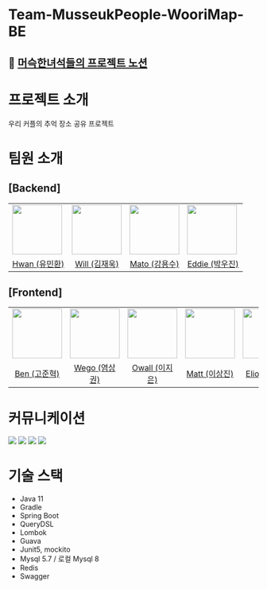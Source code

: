 # Team-MusseukPeople-WooriMap-BE
## 📔 [머슥한녀석들의 프로젝트 노션](https://www.notion.so/backend-devcourse/02-2183133deb8a4dd4a88c6cba2ee10004)

# 프로젝트 소개
우리 커플의 추억 장소 공유 프로젝트

# 팀원 소개
## [Backend]
<table>
    <tr>
        <td>
            <a href="https://github.com/yuminhwan">
               <img src="https://avatars.githubusercontent.com/u/65746780?v=4" width="100px" />
            </a>
        </td>
        <td>
            <a href="https://github.com/78planet">
                <img src="https://user-images.githubusercontent.com/41179265/177427660-243afcba-a7cf-4810-9906-d9f7d22b4f07.png" width="100px" />
            </a>
        </td>
        <td>
            <a href="https://github.com/yongsu-kang">
                <img src="https://avatars.githubusercontent.com/u/97223877?v=4" width="100px" />
            </a>
        </td>
        <td>
            <a href="https://github.com/dbslzld15">
               <img src="https://avatars.githubusercontent.com/u/47207658?v=4" width="100px" />
            </a>
        </td>
    </tr>
    <tr>
        <td align="center"><a href="https://github.com/yuminhwan">Hwan (유민환)</a></td>
        <td align="center"><a href="https://github.com/78planet">Will (김재욱)</a></td>
        <td align="center"><a href="https://github.com/yongsu-kang">Mato (강용수)</a></td>
        <td align="center"><a href="https://github.com/dbslzld15">Eddie (박우진)</a></td>
    </tr>
</table>

## [Frontend]
<table>
    <tr>
        <td>
        <a href="https://github.com/mrbartrns">
            <img src="https://avatars.githubusercontent.com/u/56826914?v=4" width="100px" />
        </a>
    </td>
    <td>
        <a href="https://github.com/Yummy-sk">
            <img src="https://avatars.githubusercontent.com/u/60822846?v=4" width="100px" />
        </a>
    </td>
    <td>
        <a href="https://github.com/MayOwall">
            <img src="https://avatars.githubusercontent.com/u/97934878?v=4" width="100px" />
        </a>
    </td>
    <td>
        <a href="https://github.com/sangjin149">
            <img src="https://avatars.githubusercontent.com/u/53640976?v=4" width="100px" />
        </a>
    </td>
    <td>
        <a href="https://github.com/woojerry">
            <img src="https://avatars.githubusercontent.com/u/50645183?v=4" width="100px" />
        </a>
    </td>
    </tr>
    <tr>
        <td align="center"><a href="https://github.com/mrbartrns">Ben (고준혁)</a></td>
        <td align="center"><a href="https://github.com/Yummy-sk">Wego (염상권)</a></td>
        <td align="center"><a href="https://github.com/MayOwall">Owall (이지은)</a></td>
        <td align="center"><a href="https://github.com/sangjin149">Matt (이상진)</a></td>
        <td align="center"><a href="https://github.com/woojerry">Elio (이우재)</a></td>
    </tr>
</table>

# 커뮤니케이션
<img src="https://img.shields.io/badge/github-181717?style=for-the-badge&logo=github&logoColor=white">
<img src="https://img.shields.io/badge/jira-0052CC?style=for-the-badge&logo=jira&logoColor=white">
<img src="https://img.shields.io/badge/slack-4A154B?style=for-the-badge&logo=slack&logoColor=white">
<img src="https://img.shields.io/badge/notion-000000?style=for-the-badge&logo=notion&logoColor=white">

# 기술 스택
- Java 11
- Gradle 
- Spring Boot 
- QueryDSL
- Lombok
- Guava
- Junit5, mockito
- Mysql 5.7 / 로컬 Mysql 8
- Redis
- Swagger
